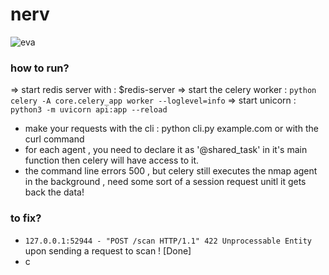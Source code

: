 # nerv
![eva](https://github.com/user-attachments/assets/5336736d-c0ba-40ff-955d-e0acbd50fcfb)

### how to run?

=> start redis server with : $redis-server
=> start the celery worker : `python celery -A core.celery_app worker --loglevel=info`
=> start unicorn : `python3 -m uvicorn api:app --reload`

- make your requests with the cli : python cli.py example.com
or with the curl command
- for each agent , you need to declare it as '@shared_task' in it's main function then celery will have access to it.
- the command line errors 500 , but celery still executes the nmap agent in the background , need some sort of a session request  unitl it gets back the data!






### to fix?

- `127.0.0.1:52944 - "POST /scan HTTP/1.1" 422 Unprocessable Entity` upon sending a request to scan ! [Done]
- c
